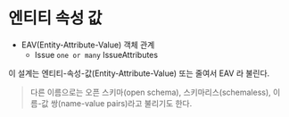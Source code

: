 # 엔티티 속성 값

- EAV(Entity-Attribute-Value) 객체 관계
  - Issue `one or many` IssueAttributes

이 설계는 엔티티-속성-값(Entity-Attribute-Value) 또는 줄여서 EAV 라 불린다.

> 다른 이름으로는 오픈 스키마(open schema), 스키마리스(schemaless), 이름-값 쌍(name-value pairs)라고 불리기도 한다.

